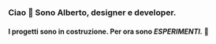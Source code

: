 ### Ciao 👋 Sono Alberto, designer e developer.

#### I progetti sono in costruzione. Per ora sono *ESPERIMENTI.*    :robot:
